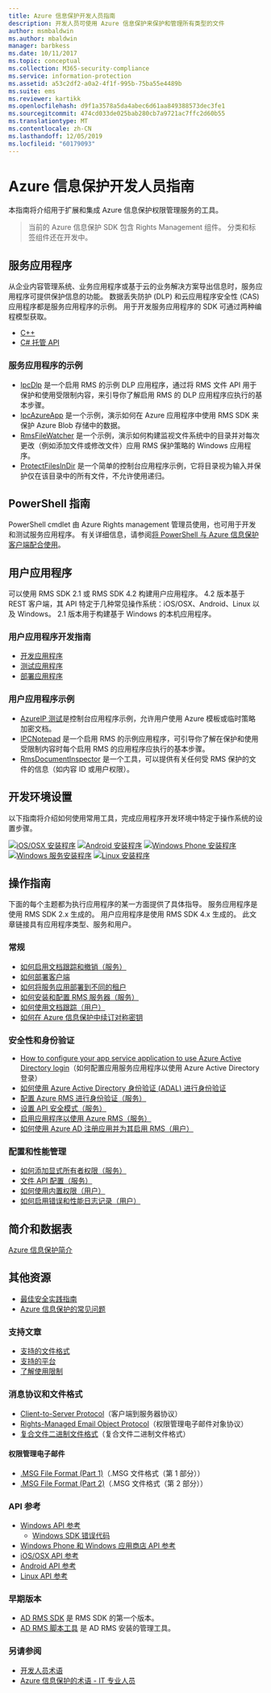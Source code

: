 ```yaml
---
title: Azure 信息保护开发人员指南
description: 开发人员可使用 Azure 信息保护来保护和管理所有类型的文件
author: msmbaldwin
ms.author: mbaldwin
manager: barbkess
ms.date: 10/11/2017
ms.topic: conceptual
ms.collection: M365-security-compliance
ms.service: information-protection
ms.assetid: a53c2df2-a0a2-4f1f-995b-75ba55e4489b
ms.suite: ems
ms.reviewer: kartikk
ms.openlocfilehash: d9f1a3578a5da4abec6d61aa849388573dec3fe1
ms.sourcegitcommit: 474cd033de025bab280cb7a9721ac7ffc2d60b55
ms.translationtype: MT
ms.contentlocale: zh-CN
ms.lasthandoff: 12/05/2019
ms.locfileid: "60179093"
---
```

# <a name="azure-information-protection-developers-guide"></a>Azure 信息保护开发人员指南

本指南将介绍用于扩展和集成 Azure 信息保护权限管理服务的工具。

>当前的 Azure 信息保护 SDK 包含 Rights Management 组件。 分类和标签组件还在开发中。

## <a name="service-applications"></a>服务应用程序

从企业内容管理系统、业务应用程序或基于云的业务解决方案导出信息时，服务应用程序可提供保护信息的功能。 数据丢失防护 (DLP) 和云应用程序安全性 (CAS) 应用程序都是服务应用程序的示例。 用于开发服务应用程序的 SDK 可通过两种编程模型获取。

- [C++](https://www.microsoft.com/download/details.aspx?id=38397)
- [C# 托管 API](https://github.com/Azure-Samples/Azure-Information-Protection-Samples/tree/master/IpcManagedAPI)

### <a name="examples-of-service-applications"></a>服务应用程序的示例

- [IpcDlp](https://github.com/Azure-Samples/active-directory-dotnet-rms) 是一个启用 RMS 的示例 DLP 应用程序，通过将 RMS 文件 API 用于保护和使用受限制内容，来引导你了解启用 RMS 的 DLP 应用程序应执行的基本步骤。
- [IpcAzureApp](https://github.com/Azure-Samples/active-directory-dotnet-rms) 是一个示例，演示如何在 Azure 应用程序中使用 RMS SDK 来保护 Azure Blob 存储中的数据。
- [RmsFileWatcher](https://github.com/Azure-Samples/active-directory-dotnet-rms) 是一个示例，演示如何构建监视文件系统中的目录并对每次更改（例如添加文件或修改文件）应用 RMS 保护策略的 Windows 应用程序。
- [ProtectFilesInDir](https://github.com/Azure-Samples/Azure-Information-Protection-Samples/tree/master/ProtectFilesInDir) 是一个简单的控制台应用程序示例，它将目录视为输入并保护仅在该目录中的所有文件，不允许使用递归。

## <a name="powershell-guides"></a>PowerShell 指南

PowerShell cmdlet 由 Azure Rights management 管理员使用，也可用于开发和测试服务应用程序。 有关详细信息，请参阅[将 PowerShell 与 Azure 信息保护客户端配合使用](/azure/information-protection/rms-client/client-admin-guide-powershell)。

## <a name="user-applications"></a>用户应用程序

可以使用 RMS SDK 2.1 或 RMS SDK 4.2 构建用户应用程序。
4\.2 版本基于 REST 客户端，其 API 特定于几种常见操作系统：iOS/OSX、Android、Linux 以及 Windows。 2\.1 版本用于构建基于 Windows 的本机应用程序。

### <a name="user-application-development-guides"></a>用户应用程序开发指南

- [开发应用程序](developing-your-application.md)
- [测试应用程序](how-to-set-up-your-test-environment.md)
- [部署应用程序](deploying-your-application.md)

### <a name="user-application-samples"></a>用户应用程序示例

- [AzureIP 测试](https://github.com/Azure-Samples/Azure-Information-Protection-Samples/tree/master/AzureIP_Test)是控制台应用程序示例，允许用户使用 Azure 模板或临时策略加密文档。
- [IPCNotepad](https://github.com/Azure-Samples/Azure-Information-Protection-Samples/tree/master/AzureIP_Test) 是一个启用 RMS 的示例应用程序，可引导你了解在保护和使用受限制内容时每个启用 RMS 的应用程序应执行的基本步骤。
- [RmsDocumentInspector](https://github.com/Azure-Samples/active-directory-dotnet-rms) 是一个工具，可以提供有关任何受 RMS 保护的文件的信息（如内容 ID 或用户权限）。

## <a name="development-environment-setup"></a>开发环境设置

以下指南将介绍如何使用常用工具，完成应用程序开发环境中特定于操作系统的设置步骤。

[![iOS/OSX 安装程序](../media/develop/ios-icon.png)](ios-sdk.md)
[![Android 安装程序](../media/develop/android-icon.png)](android-sdk.md)
[![Windows Phone 安装程序](../media/develop/windows-phone-icon.png)](windows-phone-apps.md)
[![Windows 服务安装程序](../media/develop/windows-icon.png)](install-the-rms-sdk.md)
[![Linux 安装程序](../media/develop/linux-icon.png)](linux-setup.md)


## <a name="how-tos"></a>操作指南

下面的每个主题都为执行应用程序的某一方面提供了具体指导。 服务应用程序是使用 RMS SDK 2.x 生成的。 用户应用程序是使用 RMS SDK 4.x 生成的。 此文章链接具有应用程序类型、服务和用户。

### <a name="general"></a>常规

- [如何启用文档跟踪和撤销（服务）](tracking-content.md)
- [如何部署客户端](../rms-client/client-deployment-notes.md)
- [如何将服务应用部署到不同的租户](how-to-deploy-app.md)
- [如何安装和配置 RMS 服务器（服务）](how-to-install-and-configure-an-rms-server.md)
- [如何使用文档跟踪（用户）](how-to-use-document-tracking.md)
- [如何在 Azure 信息保护中续订对称密钥](how-to-renew-symmetric-key.md)

### <a name="security-and-authentication"></a>安全性和身份验证

- [How to configure your app service application to use Azure Active Directory login](https://docs.microsoft.com/azure/app-service-mobile/app-service-mobile-how-to-configure-active-directory-authentication)（如何配置应用服务应用程序以使用 Azure Active Directory 登录）
- [如何使用 Azure Active Directory 身份验证 (ADAL) 进行身份验证](how-to-use-adal-authentication.md)
- [配置 Azure RMS 进行身份验证（服务）](adal-auth.md)
- [设置 API 安全模式（服务）](setting-the-api-security-mode-api-mode.md)
- [启用应用程序以使用 Azure RMS（服务）](how-to-use-file-api-with-aadrm-cloud.md)
- [如何使用 Azure AD 注册应用并为其启用 RMS（用户）](authentication-integration.md)

### <a name="configuration-and-performance-management"></a>配置和性能管理

- [如何添加显式所有者权限（服务）](add-explicit-owner-rights.md)
- [文件 API 配置（服务）](file-api-configuration.md)
- [如何使用内置权限（用户）](built-in-rights-usage-restriction-reference.md)
- [如何启用错误和性能日志记录（用户）](enabling-logging.md)

## <a name="introduction-and-datasheets"></a>简介和数据表

[Azure 信息保护简介](https://www.microsoft.com/cloud-platform/azure-information-protection)

## <a name="other-resources"></a>其他资源

- [最佳安全实践指南](security-guidelines.md)
- [Azure 信息保护的常见问题](/azure/information-protection/faqs)

### <a name="support-articles"></a>支持文章

- [支持的文件格式](supported-file-formats.md)
- [支持的平台](supported-platforms.md)
- [了解使用限制](understanding-usage-restrictions.md)

### <a name="message-protocol-and-file-formats"></a>消息协议和文件格式

- [Client-to-Server Protocol](https://msdn.microsoft.com/library/cc243191.aspx)（客户端到服务器协议）
- [Rights-Managed Email Object Protocol](https://msdn.microsoft.com/library/cc463909(v=EXCHG.80).aspx)（权限管理电子邮件对象协议）
- [复合文件二进制文件格式](https://msdn.microsoft.com/library/dd942138.aspx)（复合文件二进制文件格式）

#### <a name="rights-managed-email-message"></a>权限管理电子邮件

- [.MSG File Format (Part 1)](https://blogs.msdn.microsoft.com/openspecification/2009/11/06/msg-file-format-part-1/)（.MSG 文件格式（第 1 部分））
- [.MSG File Format (Part 2)](https://blogs.msdn.microsoft.com/openspecification/2010/06/20/msg-file-format-rights-managed-email-message-part-2/)（.MSG 文件格式（第 2 部分））

### <a name="api-reference"></a>API 参考

- [Windows API 参考](https://msdn.microsoft.com/library/hh535292.aspx)
  - [Windows SDK 错误代码](https://msdn.microsoft.com/library/hh535248.aspx)
- [Windows Phone 和 Windows 应用商店 API 参考](https://msdn.microsoft.com/library/dn891914.aspx)
- [iOS/OSX API 参考](https://msdn.microsoft.com/library/dn758306.aspx)
- [Android API 参考](https://msdn.microsoft.com/library/dn758245.aspx)
- [Linux API 参考](https://azuread.github.io/rms-sdk-for-cpp/annotated.html)

### <a name="previous-versions"></a>早期版本

- [AD RMS SDK](https://msdn.microsoft.com/library/cc530379.aspx) 是 RMS SDK 的第一个版本。
- [AD RMS 脚本工具](https://msdn.microsoft.com/library/bb968797.aspx) 是 AD RMS 安装的管理工具。

### <a name="see-also"></a>另请参阅

- [开发人员术语](terms.md)
- [Azure 信息保护的术语 - IT 专业人员](../terminology.md)

